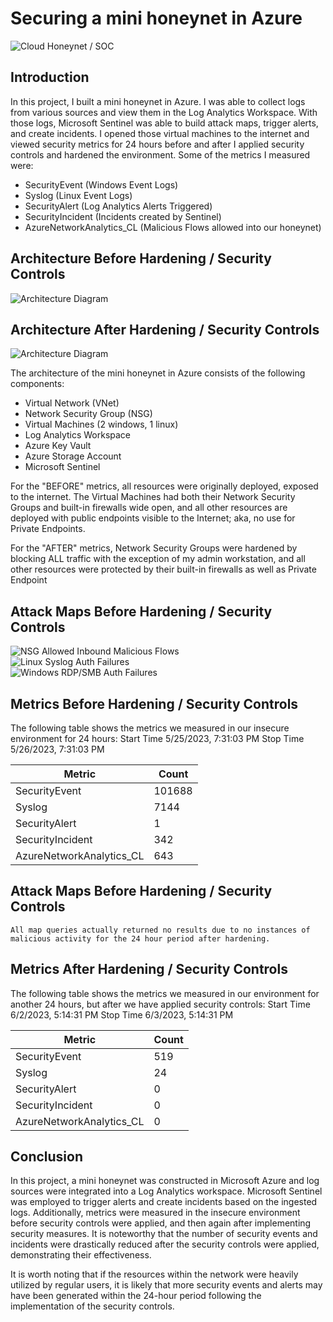 # Securing a mini honeynet in Azure
![Cloud Honeynet / SOC](https://i.imgur.com/ZWxe03e.jpg)

## Introduction

In this project, I built a mini honeynet in Azure. I was able to collect logs from various sources and view them in the Log Analytics Workspace. With those logs, Microsoft Sentinel was able to build attack maps, trigger alerts, and create incidents. I opened those virtual machines to the internet and viewed security metrics for 24 hours before and after I applied security controls and hardened the environment. Some of the metrics I measured were:

- SecurityEvent (Windows Event Logs)
- Syslog (Linux Event Logs)
- SecurityAlert (Log Analytics Alerts Triggered)
- SecurityIncident (Incidents created by Sentinel)
- AzureNetworkAnalytics_CL (Malicious Flows allowed into our honeynet)

## Architecture Before Hardening / Security Controls
![Architecture Diagram](https://i.imgur.com/aBDwnKb.jpg)

## Architecture After Hardening / Security Controls
![Architecture Diagram](https://i.imgur.com/YQNa9Pp.jpg)

The architecture of the mini honeynet in Azure consists of the following components:

- Virtual Network (VNet)
- Network Security Group (NSG)
- Virtual Machines (2 windows, 1 linux)
- Log Analytics Workspace
- Azure Key Vault
- Azure Storage Account
- Microsoft Sentinel

For the "BEFORE" metrics, all resources were originally deployed, exposed to the internet. The Virtual Machines had both their Network Security Groups and built-in firewalls wide open, and all other resources are deployed with public endpoints visible to the Internet; aka, no use for Private Endpoints.

For the "AFTER" metrics, Network Security Groups were hardened by blocking ALL traffic with the exception of my admin workstation, and all other resources were protected by their built-in firewalls as well as Private Endpoint

## Attack Maps Before Hardening / Security Controls
![NSG Allowed Inbound Malicious Flows](https://imgur.com/a/ODlragW)<br>
![Linux Syslog Auth Failures](https://imgur.com/a/Gc8sKzk)<br>
![Windows RDP/SMB Auth Failures](https://imgur.com/a/baX3c9Z)<br>

## Metrics Before Hardening / Security Controls

The following table shows the metrics we measured in our insecure environment for 24 hours:
Start Time 5/25/2023, 7:31:03 PM
Stop Time 5/26/2023, 7:31:03 PM

| Metric                   | Count
| ------------------------ | -----
| SecurityEvent            | 101688
| Syslog                   | 7144
| SecurityAlert            | 1
| SecurityIncident         | 342
| AzureNetworkAnalytics_CL | 643

## Attack Maps Before Hardening / Security Controls

```All map queries actually returned no results due to no instances of malicious activity for the 24 hour period after hardening.```

## Metrics After Hardening / Security Controls

The following table shows the metrics we measured in our environment for another 24 hours, but after we have applied security controls:
Start Time 6/2/2023, 5:14:31 PM
Stop Time	6/3/2023, 5:14:31 PM

| Metric                   | Count
| ------------------------ | -----
| SecurityEvent            | 519
| Syslog                   | 24
| SecurityAlert            | 0
| SecurityIncident         | 0
| AzureNetworkAnalytics_CL | 0

## Conclusion

In this project, a mini honeynet was constructed in Microsoft Azure and log sources were integrated into a Log Analytics workspace. Microsoft Sentinel was employed to trigger alerts and create incidents based on the ingested logs. Additionally, metrics were measured in the insecure environment before security controls were applied, and then again after implementing security measures. It is noteworthy that the number of security events and incidents were drastically reduced after the security controls were applied, demonstrating their effectiveness.

It is worth noting that if the resources within the network were heavily utilized by regular users, it is likely that more security events and alerts may have been generated within the 24-hour period following the implementation of the security controls.
